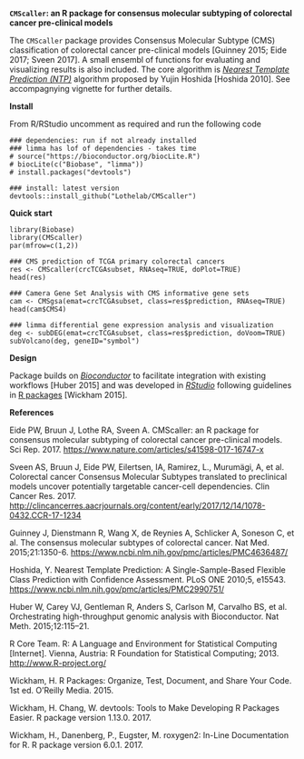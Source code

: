 **`CMScaller`: an R package for consensus molecular subtyping of colorectal cancer pre-clinical models**

The `CMScaller` package provides Consensus Molecular Subtype (CMS) classification of colorectal cancer pre-clinical models [Guinney 2015; Eide 2017; Sveen 2017]. A small ensembl of functions for evaluating and visualizing results is also included. The core algorithm is *[Nearest Template Prediction (NTP)](http://journals.plos.org/plosone/article?id=10.1371/journal.pone.0015543)* algorithm proposed by Yujin Hoshida [Hoshida 2010]. See accompagnying vignette for further details.

**Install**

From R/RStudio uncomment as required and run the following code 

```{r}
### dependencies: run if not already installed
### limma has lof of dependencies - takes time
# source("https://bioconductor.org/biocLite.R")
# biocLite(c("Biobase", "limma"))
# install.packages("devtools")

### install: latest version
devtools::install_github("Lothelab/CMScaller")
```

**Quick start**

```{r}
library(Biobase)
library(CMScaller)
par(mfrow=c(1,2))

### CMS prediction of TCGA primary colorectal cancers
res <- CMScaller(crcTCGAsubset, RNAseq=TRUE, doPlot=TRUE)
head(res)

### Camera Gene Set Analysis with CMS informative gene sets
cam <- CMSgsa(emat=crcTCGAsubset, class=res$prediction, RNAseq=TRUE)
head(cam$CMS4)

### limma differential gene expression analysis and visualization
deg <- subDEG(emat=crcTCGAsubset, class=res$prediction, doVoom=TRUE)
subVolcano(deg, geneID="symbol")
```

**Design**

Package builds on *[Bioconductor](http://bioconductor.org/)* to facilitate integration with existing workflows [Huber 2015] and was developed in *[RStudio](https://www.rstudio.com/)* following guidelines in [R packages](http://r-pkgs.had.co.nz/) [Wickham 2015].

**References**

Eide PW, Bruun J, Lothe RA, Sveen A. CMScaller: an R package for consensus molecular subtyping of colorectal cancer pre-clinical models. Sci Rep. 2017. https://www.nature.com/articles/s41598-017-16747-x

Sveen AS, Bruun J, Eide PW, Eilertsen, IA, Ramirez, L., Murumägi, A, et al. Colorectal cancer Consensus Molecular Subtypes translated to preclinical models uncover potentially targetable cancer-cell dependencies. Clin Cancer Res. 2017. http://clincancerres.aacrjournals.org/content/early/2017/12/14/1078-0432.CCR-17-1234


Guinney J, Dienstmann R, Wang X, de Reynies A, Schlicker A, Soneson C, et al. The consensus molecular subtypes of colorectal cancer. Nat Med. 2015;21:1350-6. https://www.ncbi.nlm.nih.gov/pmc/articles/PMC4636487/

Hoshida, Y. Nearest Template Prediction: A Single-Sample-Based Flexible Class Prediction with Confidence Assessment. PLoS ONE 2010;5, e15543.  https://www.ncbi.nlm.nih.gov/pmc/articles/PMC2990751/ 

Huber W, Carey VJ, Gentleman R, Anders S, Carlson M, Carvalho BS, et al. Orchestrating high-throughput genomic analysis with Bioconductor. Nat Meth. 2015;12:115–21. 

R Core Team. R: A Language and Environment for Statistical Computing [Internet]. Vienna, Austria: R Foundation for Statistical Computing; 2013. http://www.R-project.org/

Wickham, H. R Packages: Organize, Test, Document, and Share Your Code. 1st ed. O’Reilly Media. 2015.

Wickham, H. Chang, W. devtools: Tools to Make Developing R Packages Easier. R package version 1.13.0. 2017.

Wickham, H., Danenberg, P., Eugster, M. roxygen2: In-Line Documentation for R. R package version 6.0.1. 2017.

